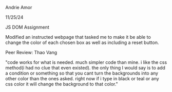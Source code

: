 Andrie Amor

11/25/24

JS DOM Assignment 

Modified an instructed webpage that tasked me to make it be able to change the color of each chosen box as well as including a reset button.

Peer Review: Thao Vang

"code works for what is needed. much simpler code than mine. i like the css method(i had no clue that even existed). the only thing I would say is to add a condition or something so that you cant turn the backgrounds into any other color than the ones asked. right now if i type in black or teal or any css color it will change the background to that color."

